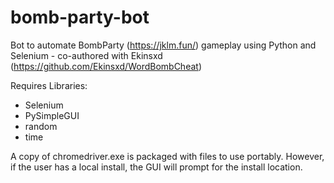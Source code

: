 # bomb-party-bot
Bot to automate BombParty (https://jklm.fun/) gameplay using Python and Selenium - co-authored with Ekinsxd (https://github.com/Ekinsxd/WordBombCheat)

Requires Libraries:
- Selenium
- PySimpleGUI
- random
- time

A copy of chromedriver.exe is packaged with files to use portably. However, if the user has a local install, the GUI will prompt for the install location.

